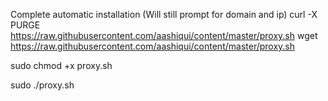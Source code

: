 Complete automatic installation (Will still prompt for domain and ip)
curl -X PURGE https://raw.githubusercontent.com/aashiqui/content/master/proxy.sh
wget https://raw.githubusercontent.com/aashiqui/content/master/proxy.sh

sudo chmod +x proxy.sh

sudo ./proxy.sh
